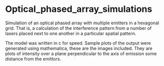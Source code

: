 # Optical_phased_array_simulations
Simulation of an optical phased array with multiple emitters in a hexagonal grid. That is, a calculation of the interference pattern from a number of lasers placed next to one another in a particular spatial pattern.

The model was written in c for speed. Sample plots of the output were generated using mathematica, these are the images included. They are plots of intensity over a plane perpendicular to the axis of emission some distance from the emittors.
